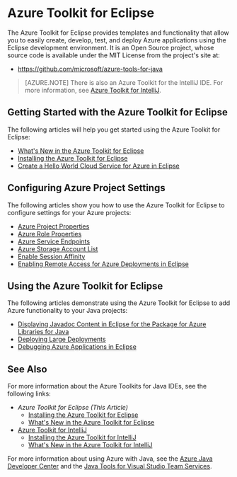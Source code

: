 <properties
    pageTitle="Azure Toolkit for Eclipse | Azure"
    description="Learn about the Azure Toolkit for Eclipse."
    services=""
    documentationcenter="java"
    author="rmcmurray"
    manager="erikre"
    editor="" />
<tags
    ms.assetid="ef2f3839-2549-4471-9b53-0deb7f4c128b"
    ms.service="multiple"
    ms.workload="na"
    ms.tgt_pltfrm="multiple"
    ms.devlang="Java"
    ms.topic="article"
    ms.date="12/22/2016"
    wacn.date=""
    ms.author="robmcm;asirveda" />

<!-- Legacy MSDN URL = https://msdn.microsoft.com/zh-cn/library/azure/hh694271.aspx -->

# Azure Toolkit for Eclipse
The Azure Toolkit for Eclipse provides templates and functionality that allow you to easily create, develop, test, and deploy Azure applications using the Eclipse development environment. It is an Open Source project, whose source code is available under the MIT License from the project's site at:

- <https://github.com/microsoft/azure-tools-for-java>

> [AZURE.NOTE]
> There is also an Azure Toolkit for the IntelliJ IDE. For more information, see [Azure Toolkit for IntelliJ].
> 
> 

## Getting Started with the Azure Toolkit for Eclipse
The following articles will help you get started using the Azure Toolkit for Eclipse:

- [What's New in the Azure Toolkit for Eclipse]
- [Installing the Azure Toolkit for Eclipse]
- [Create a Hello World Cloud Service for Azure in Eclipse]

## Configuring Azure Project Settings
The following articles show you how to use the Azure Toolkit for Eclipse to configure settings for your Azure projects:

- [Azure Project Properties]
- [Azure Role Properties]
- [Azure Service Endpoints]
- [Azure Storage Account List]
- [Enable Session Affinity]
- [Enabling Remote Access for Azure Deployments in Eclipse]

## Using the Azure Toolkit for Eclipse
The following articles demonstrate using the Azure Toolkit for Eclipse to add Azure functionality to your Java projects:

- [Displaying Javadoc Content in Eclipse for the Package for Azure Libraries for Java]
- [Deploying Large Deployments]
- [Debugging Azure Applications in Eclipse]

## See Also
For more information about the Azure Toolkits for Java IDEs, see the following links:

- *Azure Toolkit for Eclipse (This Article)*
  - [Installing the Azure Toolkit for Eclipse]
  - [What's New in the Azure Toolkit for Eclipse]
- [Azure Toolkit for IntelliJ]
  - [Installing the Azure Toolkit for IntelliJ]
  - [What's New in the Azure Toolkit for IntelliJ]

For more information about using Azure with Java, see the [Azure Java Developer Center] and the [Java Tools for Visual Studio Team Services].

<!-- URL List -->

[Azure Toolkit for Eclipse]:/documentation/articles/azure-toolkit-for-eclipse/
[Azure Toolkit for IntelliJ]:/documentation/articles/azure-toolkit-for-intellij/
[Installing the Azure Toolkit for Eclipse]:/documentation/articles/azure-toolkit-for-eclipse-installation/
[Installing the Azure Toolkit for IntelliJ]:/documentation/articles/azure-toolkit-for-intellij-installation/
[What's New in the Azure Toolkit for Eclipse]:/documentation/articles/azure-toolkit-for-eclipse-whats-new/
[What's New in the Azure Toolkit for IntelliJ]:/documentation/articles/azure-toolkit-for-intellij-whats-new/

[Azure Java Developer Center]: https://azure.microsoft.com/develop/java/
[Java Tools for Visual Studio Team Services]: https://java.visualstudio.com/

[Azure Project Properties]:/documentation/articles/azure-toolkit-for-eclipse-azure-project-properties/
[Azure Role Properties]:/documentation/articles/azure-toolkit-for-eclipse-azure-role-properties/
[Azure Service Endpoints]:/documentation/articles/azure-toolkit-for-eclipse-azure-service-endpoints/
[Azure Storage Account List]:/documentation/articles/azure-toolkit-for-eclipse-azure-storage-account-list/
[Create a Hello World Cloud Service for Azure in Eclipse]:/documentation/articles/azure-toolkit-for-eclipse-creating-a-hello-world-application/
[Debugging Azure Applications in Eclipse]:/documentation/articles/azure-toolkit-for-eclipse-debugging-azure-applications/
[Deploying Large Deployments]:/documentation/articles/azure-toolkit-for-eclipse-deploying-large-deployments/
[Displaying Javadoc Content in Eclipse for the Package for Azure Libraries for Java]:/documentation/articles/azure-toolkit-for-eclipse-displaying-javadoc-content-for-azure-libraries/
[Enabling Remote Access for Azure Deployments in Eclipse]:/documentation/articles/azure-toolkit-for-eclipse-enabling-remote-access-for-azure-deployments/
[Enable Session Affinity]:/documentation/articles/azure-toolkit-for-eclipse-enable-session-affinity/
[How to Authenticate Web Users with Azure Access Control Service Using Eclipse]:/documentation/articles/active-directory-java-authenticate-users-access-control-eclipse/

<!-- [How to Maintain Session Data with Session Affinity]: /develop/java/ -->
<!-- [How to Use Co-located Caching]: http://go.microsoft.com/fwlink/?LinkID=699542 -->
<!-- [How to Use Dedicated Caching]: http://go.microsoft.com/fwlink/?LinkID=699543 -->
<!-- [How to Use JMS with AMQP 1.0 in Azure with Eclipse]: http://go.microsoft.com/fwlink/?LinkID=699544 -->
<!-- [How to Use SSL Offloading]: http://go.microsoft.com/fwlink/?LinkID=699545 -->
<!-- [SSL Offloading]: http://go.microsoft.com/fwlink/?LinkID=699549 -->
<!-- [Using the Azure Service Runtime Library in JSP]: http://go.microsoft.com/fwlink/?LinkID=699551 -->

